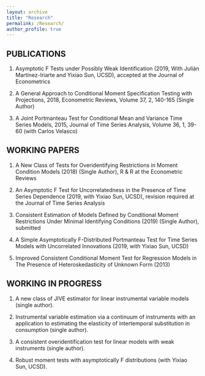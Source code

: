 ```yaml
---
layout: archive
title: "Research"
permalink: /Research/
author_profile: true
---
```

## PUBLICATIONS

1. Asymptotic F Tests under Possibly Weak Identification (2019, With Julián Martínez-Iriarte and Yixiao Sun, UCSD), accepted at the Journal of Econometrics	

2. A General Approach to Conditional Moment Specification Testing with Projections,  2018, Econometric Reviews, Volume 37, 2, 140-165 (Single Author)

3.	A Joint Portmanteau Test for Conditional Mean and Variance Time Series Models, 2015, Journal of Time Series Analysis, Volume 36, 1, 39-60 (with Carlos Velasco)

## WORKING PAPERS

1.	A New Class of Tests for Overidentifying Restrictions in Moment Condition Models (2018) (Single Author), R & R at the Econometric Reviews

2.	An Asymptotic F Test for Uncorrelatedness in the Presence of Time Series Dependence (2019, with Yixiao Sun, UCSD), revision required at the Journal of Time Series Analysis

3.	Consistent Estimation of Models Defined by Conditional Moment Restrictions Under Minimal Identifying Conditions (2019) (Single Author), submitted

4.	A Simple Asymptotically F-Distributed Portmanteau Test for Time Series Models with Uncorrelated Innovations (2019, with Yixiao Sun, UCSD)

5.	Improved Consistent Conditional Moment Test for Regression Models in The Presence   of Heteroskedasticity of Unknown Form (2013)

## WORKING  IN PROGRESS

1.	A new class of JIVE estimator for linear instrumental variable models (single author).

2.	Instrumental variable estimation via a continuum of instruments with an application to estimating the elasticity of intertemporal substitution in consumption (single author).

3.	A consistent overidentification test for linear models with weak instruments (single author).

4.	Robust moment tests with asymptotically F distributions (with Yixiao Sun, UCSD).
